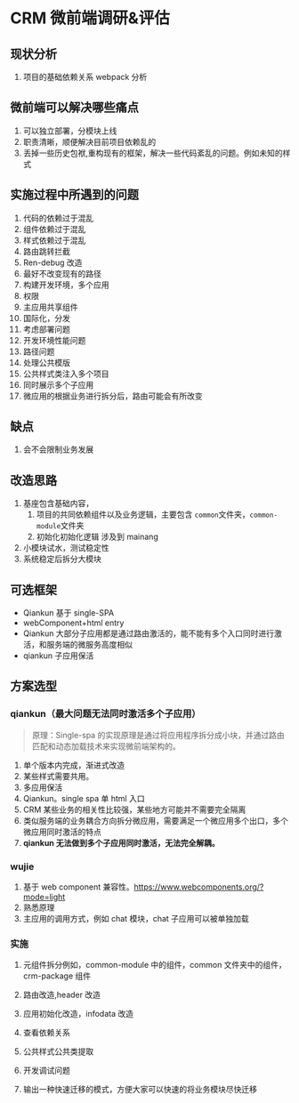 # CRM 微前端调研&评估

## 现状分析

1. 项目的基础依赖关系 webpack 分析

## 微前端可以解决哪些痛点

1. 可以独立部署，分模块上线
2. 职责清晰，顺便解决目前项目依赖乱的
3. 丢掉一些历史包袱,重构现有的框架，解决一些代码紊乱的问题。例如未知的样式

## 实施过程中所遇到的问题

1. 代码的依赖过于混乱
2. 组件依赖过于混乱
3. 样式依赖过于混乱
4. 路由跳转拦截
5. Ren-debug 改造
6. 最好不改变现有的路径
7. 构建开发环境，多个应用
8. 权限
9. 主应用共享组件
10. 国际化，分发
11. 考虑部署问题
12. 开发环境性能问题
13. 路径问题
14. 处理公共模版
15. 公共样式类注入多个项目
16. 同时展示多个子应用
17. 微应用的根据业务进行拆分后，路由可能会有所改变

## 缺点

1. 会不会限制业务发展

## 改造思路

1. 基座包含基础内容，
   1. 项目的共同依赖组件以及业务逻辑，主要包含 `common`文件夹，`common-module`文件夹
   2. 初始化初始化逻辑 涉及到 mainang
2. 小模块试水，测试稳定性
3. 系统稳定后拆分大模块

## 可选框架

- Qiankun 基于 single-SPA
- webComponent+html entry
- Qiankun 大部分子应用都是通过路由激活的，能不能有多个入口同时进行激活，和服务端的微服务高度相似
- qiankun 子应用保活

## 方案选型

### qiankun（最大问题无法同时激活多个子应用）

> 原理：Single-spa 的实现原理是通过将应用程序拆分成小块，并通过路由匹配和动态加载技术来实现微前端架构的。

1. 单个版本内完成，渐进式改造
2. 某些样式需要共用。
3. 多应用保活
4. Qiankun。single spa 单 html 入口
5. CRM 某些业务的相关性比较强，某些地方可能并不需要完全隔离
6. 类似服务端的业务耦合方向拆分微应用，需要满足一个微应用多个出口，多个微应用同时激活的特点
7. **qiankun 无法做到多个子应用同时激活，无法完全解耦。**

### wujie

1. 基于 web component 兼容性。https://www.webcomponents.org/?mode=light
2. 熟悉原理
3. 主应用的调用方式，例如 chat 模块，chat 子应用可以被单独加载

### 实施

1. 元组件拆分例如，common-module 中的组件，common 文件夹中的组件，crm-package 组件
2. 路由改造,header 改造
3. 应用初始化改造，infodata 改造

4. 查看依赖关系
5. 公共样式公共类提取
6. 开发调试问题
7. 输出一种快速迁移的模式，方便大家可以快速的将业务模块尽快迁移
